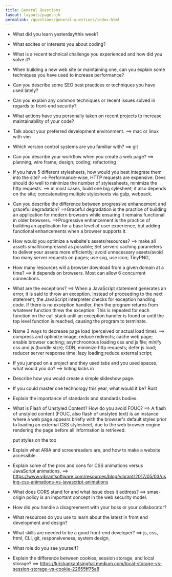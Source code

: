 ```yaml
---
title: General Questions
layout: layouts/page.njk
permalink: /questions/general-questions/index.html
---
```


* What did you learn yesterday/this week?
* What excites or interests you about coding?
* What is a recent technical challenge you experienced and how did you solve it?
* When building a new web site or maintaining one, can you explain some techniques you have used to increase performance?
* Can you describe some SEO best practices or techniques you have used lately?
* Can you explain any common techniques or recent issues solved in regards to front-end security?


* What actions have you personally taken on recent projects to increase maintainability of your code?


* Talk about your preferred development environment.
==> mac or linux with vim

* Which version control systems are you familiar with?
==> git

* Can you describe your workflow when you create a web page?
==> planning, wire frame; design; coding; refactoring

* If you have 5 different stylesheets, how would you best integrate them into the site?
==> Performance-wise, HTTP requests are expensive. Devs should do well to minimize the number of stylessheets, minimize the http requests.
==> in most cases, build one big sylesheet; it also depends on the site; concatenating multiple stylesheets via gulp, webpack.

* Can you describe the difference between progressive enhancement and graceful degradation?
==>Graceful degradation is the practice of building an application for modern browsers while ensuring it remains functional in older browsers.
==>Progressive enhancement is the practice of building an application for a base level of user experience, but adding functional enhancements when a browser supports it.

* How would you optimize a website's assets/resources?
==> make all assets small/compressed as possible; Set servers caching parameters to deliver your assets more efficiently;
    avoid unnecessary assets/avoid too many server requests on pages; use svg, use icon; TinyPNG,
* How many resources will a browser download from a given domain at a time?
==> it depends on browsers. Most can allow 6 concurrent connections.

* What are the exceptions?
==> When a JavaScript statement generates an error, it is said to throw an exception.  Instead of proceeding to the next statement,
    the JavaScript interpreter checks for exception handling code.
    If there is no exception handler, then the program returns from whatever function threw the exception.
    This is repeated for each function on the call stack until an exception handler is found or until the top level function is reached,
    causing the program to terminate.

* Name 3 ways to decrease page load (perceived or actual load time).
==> compress and optimize image; reduce redirects; cache web page; enable browser caching; asynchroonous loading css and js file; minify css and js (bundle size); CDN; minimize http requests; defer js load; reducer server response time; lazy loading;reduce external script;

* If you jumped on a project and they used tabs and you used spaces, what would you do?
==> linting kicks in

* Describe how you would create a simple slideshow page.

* If you could master one technology this year, what would it be?
Rust

* Explain the importance of standards and standards bodies.


* What is Flash of Unstyled Content? How do you avoid FOUC?
==> A flash of unstyled content (FOUC, also flash of unstyled text) is an instance where a web page appears briefly with the browser's default styles prior to loading an external CSS stylesheet,
    due to the web browser engine rendering the page before all information is retrieved.

    put styles on the top

* Explain what ARIA and screenreaders are, and how to make a website accessible.
* Explain some of the pros and cons for CSS animations versus JavaScript animations.
==> https://www.vibrantsoftware.com/resources/blog/vibrant/2017/05/03/using-css-animations-vs-javascript-animations
* What does CORS stand for and what issue does it address?
==> smae-origin policy is an important concept in the web security model.

* How did you handle a disagreement with your boss or your collaborator?
* What resources do you use to learn about the latest in front end development and design?
* What skills are needed to be a good front-end developer?
==> js, css, html, CLI, git, responsiveness, system design,
* What role do you see yourself?
* Explain the difference between cookies, session storage, and local storage?
==> https://krishankantsinghal.medium.com/local-storage-vs-session-storage-vs-cookie-22655ff75a8
